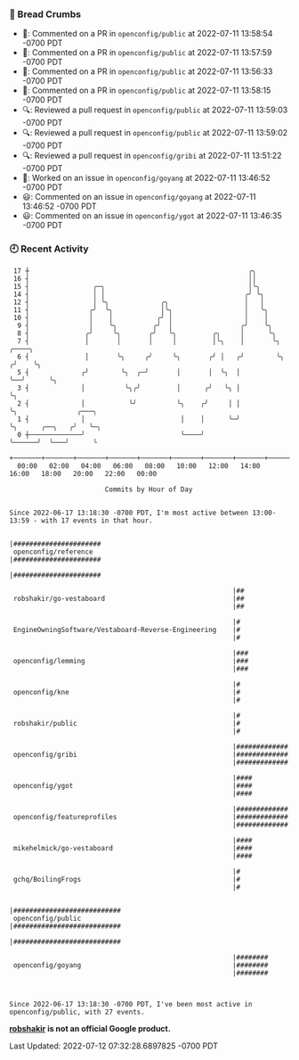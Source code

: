 ### 🍞 Bread Crumbs

 * 💬: Commented on a PR in  `openconfig/public` at 2022-07-11 13:58:54 -0700 PDT
 * 💬: Commented on a PR in  `openconfig/public` at 2022-07-11 13:57:59 -0700 PDT
 * 💬: Commented on a PR in  `openconfig/public` at 2022-07-11 13:56:33 -0700 PDT
 * 💬: Commented on a PR in  `openconfig/public` at 2022-07-11 13:58:15 -0700 PDT
 * 🔍: Reviewed a pull request in  `openconfig/public` at 2022-07-11 13:59:03 -0700 PDT
 * 🔍: Reviewed a pull request in  `openconfig/public` at 2022-07-11 13:59:02 -0700 PDT
 * 🔍: Reviewed a pull request in  `openconfig/gribi` at 2022-07-11 13:51:22 -0700 PDT
 * 👀: Worked on an issue in `openconfig/goyang` at 2022-07-11 13:46:52 -0700 PDT
 * 😃: Commented on an issue in `openconfig/goyang` at 2022-07-11 13:46:52 -0700 PDT
 * 😃: Commented on an issue in `openconfig/ygot` at 2022-07-11 13:46:35 -0700 PDT

### 🕘 Recent Activity
```
 17 ┼                                                       ╭╮
 16 ┤                                                       ││
 15 ┤                ╭─╮                                    │╰╮
 14 ┤                │ │                                   ╭╯ ╰╮
 12 ┤                │ ╰╮             ╭╮                   │   │
 11 ┤               ╭╯  ╰╮            │╰╮                  │   ╰╮
 10 ┤               │    │           ╭╯ │                  │    │
  9 ┤               │    ╰╮         ╭╯  │                 ╭╯    ╰╮
  8 ┤              ╭╯     ╰╮       ╭╯   ╰╮         ╭╮     │      ╰╮
  7 ┤              │       │       │     │         │╰╮    │       ╰╮    ╭────╮
  6 ┤              │       ╰╮     ╭╯     ╰╮       ╭╯ │   ╭╯        ╰╮  ╭╯    ╰╮
  5 ┤             ╭╯        ╰╮  ╭─╯       │       │  ╰╮  │          ╰──╯      ╰╮
  3 ┤             │          ╰╮╭╯         │      ╭╯   ╰╮ │                     ╰╮
  2 ┤             │           ╰╯          ╰╮    ╭╯     │ │                      ╰╮               ╭───╮
  1 ┤             │                        │    │      ╰─╯                       ╰╮      ╭──╮   ╭╯   ╰─╮
  0 ┼─────────────╯                        ╰────╯                                 ╰──────╯  ╰───╯      ╰
    +───────+───────+───────+───────+───────+───────+───────+───────+───────+───────+───────+───────+────
  00:00   02:00   04:00   06:00   08:00   10:00   12:00   14:00   16:00   18:00   20:00   22:00   00:00   

						Commits by Hour of Day


Since 2022-06-17 13:18:30 -0700 PDT, I'm most active between 13:00-13:59 - with 17 events in that hour.

```



```
                                                        |######################
 openconfig/reference                                   |######################
                                                        |######################

                                                        |##
 robshakir/go-vestaboard                                |##
                                                        |##

                                                        |#
 EngineOwningSoftware/Vestaboard-Reverse-Engineering    |#
                                                        |#

                                                        |###
 openconfig/lemming                                     |###
                                                        |###

                                                        |#
 openconfig/kne                                         |#
                                                        |#

                                                        |#
 robshakir/public                                       |#
                                                        |#

                                                        |#############
 openconfig/gribi                                       |#############
                                                        |#############

                                                        |####
 openconfig/ygot                                        |####
                                                        |####

                                                        |#############
 openconfig/featureprofiles                             |#############
                                                        |#############

                                                        |####
 mikehelmick/go-vestaboard                              |####
                                                        |####

                                                        |#
 gchq/BoilingFrogs                                      |#
                                                        |#

                                                        |###########################
 openconfig/public                                      |###########################
                                                        |###########################

                                                        |########
 openconfig/goyang                                      |########
                                                        |########



Since 2022-06-17 13:18:30 -0700 PDT, I've been most active in openconfig/public, with 27 events.

```
**[robshakir](mailto:robjs@google.com) is not an official Google product.**  


Last Updated: 2022-07-12 07:32:28.6897825 -0700 PDT
